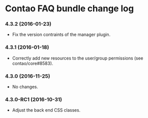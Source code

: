 # Contao FAQ bundle change log

### 4.3.2 (2016-01-23)

 * Fix the version contraints of the manager plugin.

### 4.3.1 (2016-01-18)

 * Correctly add new resources to the user/group permissions (see contao/core#8583).

### 4.3.0 (2016-11-25)

 * No changes.

### 4.3.0-RC1 (2016-10-31)

 * Adjust the back end CSS classes.
